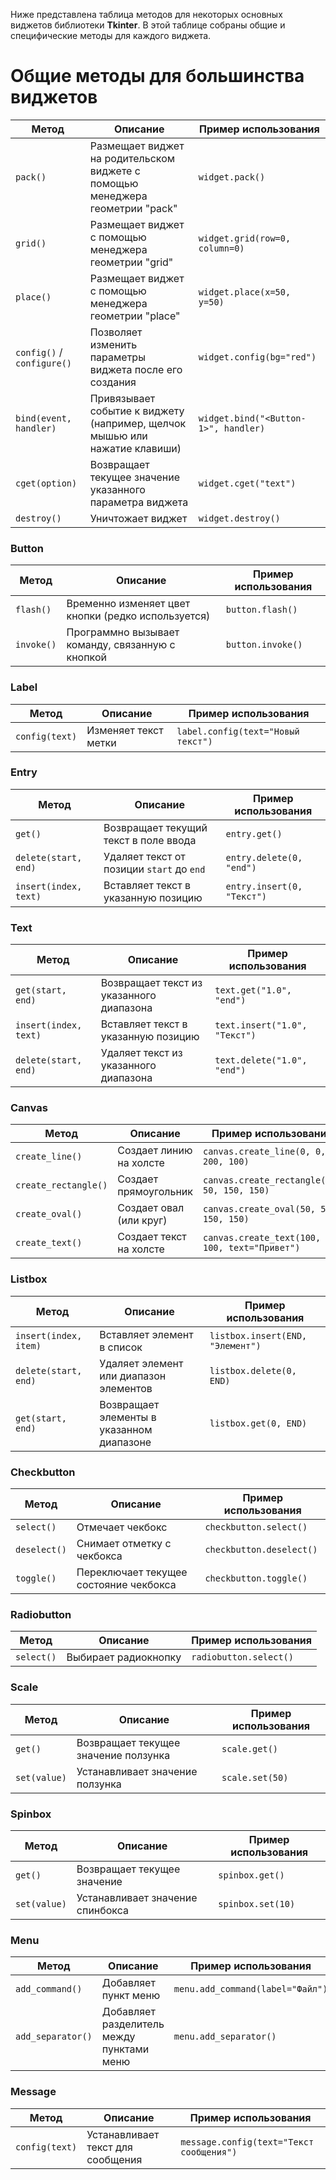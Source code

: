 Ниже представлена таблица методов для некоторых основных виджетов библиотеки **Tkinter**.
В этой таблице собраны общие и специфические методы для каждого виджета.

# Общие методы для большинства виджетов

| Метод                     | Описание                                                                      | Пример использования                 |
|---------------------------|-------------------------------------------------------------------------------|--------------------------------------|
| `pack()`                  | Размещает виджет на родительском виджете с помощью менеджера геометрии "pack" | `widget.pack()`                      |
| `grid()`                  | Размещает виджет с помощью менеджера геометрии "grid"                         | `widget.grid(row=0, column=0)`       |
| `place()`                 | Размещает виджет с помощью менеджера геометрии "place"                        | `widget.place(x=50, y=50)`           |
| `config()` / `configure()`| Позволяет изменить параметры виджета после его создания                       | `widget.config(bg="red")`            |
| `bind(event, handler)`    | Привязывает событие к виджету (например, щелчок мышью или нажатие клавиши)    | `widget.bind("<Button-1>", handler)` |
| `cget(option)`            | Возвращает текущее значение указанного параметра виджета                      | `widget.cget("text")`                |
| `destroy()`               | Уничтожает виджет                                                             | `widget.destroy()`                   |

### Button

| Метод      | Описание                                           | Пример использования |
|------------|----------------------------------------------------|----------------------|
| `flash()`  | Временно изменяет цвет кнопки (редко используется) | `button.flash()`     |
| `invoke()` | Программно вызывает команду, связанную с кнопкой   | `button.invoke()`    |

### Label

| Метод          | Описание             | Пример использования               |
|----------------|----------------------|------------------------------------|
| `config(text)` | Изменяет текст метки | `label.config(text="Новый текст")` |

### Entry

| Метод                | Описание                                  | Пример использования       |
|----------------------|-------------------------------------------|----------------------------|
| `get()`              | Возвращает текущий текст в поле ввода     | `entry.get()`              |
| `delete(start, end)` | Удаляет текст от позиции `start` до `end` | `entry.delete(0, "end")`   |
| `insert(index, text)`| Вставляет текст в указанную позицию       | `entry.insert(0, "Текст")` |

### Text

| Метод                 | Описание                                 | Пример использования          |
|-----------------------|------------------------------------------|-------------------------------|
| `get(start, end)`     | Возвращает текст из указанного диапазона | `text.get("1.0", "end")`      |
| `insert(index, text)` | Вставляет текст в указанную позицию      | `text.insert("1.0", "Текст")` |
| `delete(start, end)`  | Удаляет текст из указанного диапазона    | `text.delete("1.0", "end")`   |

### Canvas

| Метод                | Описание                | Пример использования                          |
|----------------------|-------------------------|-----------------------------------------------|
| `create_line()`      | Создает линию на холсте | `canvas.create_line(0, 0, 200, 100)`          |
| `create_rectangle()` | Создает прямоугольник   | `canvas.create_rectangle(50, 50, 150, 150)`   |
| `create_oval()`      | Создает овал (или круг) | `canvas.create_oval(50, 50, 150, 150)`        |
| `create_text()`      | Создает текст на холсте | `canvas.create_text(100, 100, text="Привет")` |

### Listbox

| Метод                 | Описание                                  | Пример использования             |
|-----------------------|-------------------------------------------|----------------------------------|
| `insert(index, item)` | Вставляет элемент в список                | `listbox.insert(END, "Элемент")` |
| `delete(start, end)`  | Удаляет элемент или диапазон элементов    | `listbox.delete(0, END)`         |
| `get(start, end)`     | Возвращает элементы в указанном диапазоне | `listbox.get(0, END)`            |

### Checkbutton

| Метод        | Описание                               | Пример использования     |
|--------------|----------------------------------------|--------------------------|
| `select()`   | Отмечает чекбокс                       | `checkbutton.select()`   |
| `deselect()` | Снимает отметку с чекбокса             | `checkbutton.deselect()` |
| `toggle()`   | Переключает текущее состояние чекбокса | `checkbutton.toggle()`   |

### Radiobutton

| Метод      | Описание             | Пример использования   |
|------------|----------------------|------------------------|
| `select()` | Выбирает радиокнопку | `radiobutton.select()` |

### Scale

| Метод        | Описание                             | Пример использования |
|--------------|--------------------------------------|----------------------|
| `get()`      | Возвращает текущее значение ползунка | `scale.get()`        |
| `set(value)` | Устанавливает значение ползунка      | `scale.set(50)`      |

### Spinbox

| Метод        | Описание                         | Пример использования |
|--------------|----------------------------------|----------------------|
| `get()`      | Возвращает текущее значение      | `spinbox.get()`      |
| `set(value)` | Устанавливает значение спинбокса | `spinbox.set(10)`    |

### Menu

| Метод             | Описание                                  | Пример использования             |
|-------------------|-------------------------------------------|----------------------------------|
| `add_command()`   | Добавляет пункт меню                      | `menu.add_command(label="Файл")` |
| `add_separator()` | Добавляет разделитель между пунктами меню | `menu.add_separator()`           |

### Message

| Метод          | Описание                          | Пример использования                     |
|----------------|-----------------------------------|------------------------------------------|
| `config(text)` | Устанавливает текст для сообщения | `message.config(text="Текст сообщения")` |
